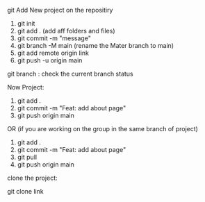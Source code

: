 git
Add New project on the repositiry
1. git init
2. git add .  (add aff folders and files)
3. git commit -m "message"
4. git branch -M main   (rename the Mater branch to main)
5. git add remote origin link
6. git push -u origin main

git branch   : check the current branch status


Now Project:
1. git add .
2. git commit -m "Feat: add about page"
3. git push origin main

OR  (if you are working on the group in the same branch of project)
1. git add .
2. git commit -m "Feat: add about page"
3. git pull
4. git push origin main


clone the project:

git clone link